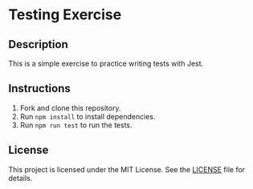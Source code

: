 # Testing Exercise
## Description
This is a simple exercise to practice writing tests with Jest.

## Instructions
1. Fork and clone this repository.
2. Run `npm install` to install dependencies. 
3. Run `npm run test` to run the tests.

## License
This project is licensed under the MIT License. See the [LICENSE](LICENSE) file for details. 



